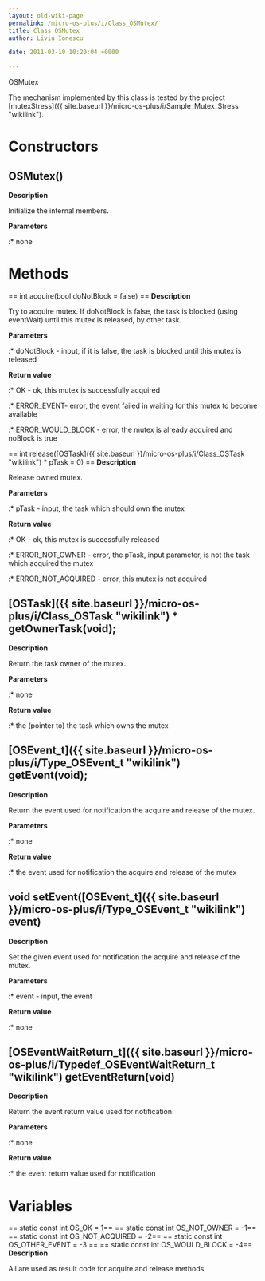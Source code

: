 ```yaml
---
layout: old-wiki-page
permalink: /micro-os-plus/i/Class_OSMutex/
title: Class OSMutex
author: Liviu Ionescu

date: 2011-03-10 10:20:04 +0000

---
```


OSMutex

The mechanism implemented by this class is tested by the project [mutexStress]({{ site.baseurl }}/micro-os-plus/i/Sample_Mutex_Stress "wikilink").

Constructors
============

OSMutex()
---------

**Description**


Initialize the internal members.

**Parameters**

:\* none

Methods
=======

== int acquire(bool doNotBlock = false) == **Description**


Try to acquire mutex. If doNotBlock is false, the task is blocked (using eventWait) until this mutex is released, by other task.

**Parameters**

:\* doNotBlock - input, if it is false, the task is blocked until this mutex is released

**Return value**

:\* OK - ok, this mutex is successfully acquired

:\* ERROR_EVENT- error, the event failed in waiting for this mutex to become available

:\* ERROR_WOULD_BLOCK - error, the mutex is already acquired and noBlock is true

== int release([OSTask]({{ site.baseurl }}/micro-os-plus/i/Class_OSTask "wikilink") \* pTask = 0) == **Description**


Release owned mutex.

**Parameters**

:\* pTask - input, the task which should own the mutex

**Return value**

:\* OK - ok, this mutex is successfully released

:\* ERROR_NOT_OWNER - error, the pTask, input parameter, is not the task which acquired the mutex

:\* ERROR_NOT_ACQUIRED - error, this mutex is not acquired

[OSTask]({{ site.baseurl }}/micro-os-plus/i/Class_OSTask "wikilink") \* getOwnerTask(void);
---------------------------------------------------------

**Description**


Return the task owner of the mutex.

**Parameters**

:\* none

**Return value**

:\* the (pointer to) the task which owns the mutex

[OSEvent_t]({{ site.baseurl }}/micro-os-plus/i/Type_OSEvent_t "wikilink") getEvent(void);
--------------------------------------------------------

**Description**


Return the event used for notification the acquire and release of the mutex.

**Parameters**

:\* none

**Return value**

:\* the event used for notification the acquire and release of the mutex

void setEvent([OSEvent_t]({{ site.baseurl }}/micro-os-plus/i/Type_OSEvent_t "wikilink") event)
-------------------------------------------------------------

**Description**


Set the given event used for notification the acquire and release of the mutex.

**Parameters**

:\* event - input, the event

**Return value**

:\* none

[OSEventWaitReturn_t]({{ site.baseurl }}/micro-os-plus/i/Typedef_OSEventWaitReturn_t "wikilink") getEventReturn(void)
------------------------------------------------------------------------------------

**Description**


Return the event return value used for notification.

**Parameters**

:\* none

**Return value**

:\* the event return value used for notification

Variables
=========

== static const int OS_OK = 1== == static const int OS_NOT_OWNER = -1== == static const int OS_NOT_ACQUIRED = -2== == static const int OS_OTHER_EVENT = -3 == == static const int OS_WOULD_BLOCK = -4== **Description**


All are used as result code for acquire and release methods.

